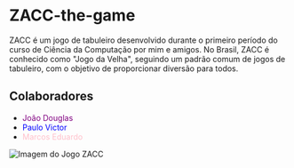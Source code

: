 # ZACC-the-game

ZACC é um jogo de tabuleiro desenvolvido durante o primeiro período do curso de Ciência da Computação por mim e amigos. No Brasil, ZACC é conhecido como "Jogo da Velha", seguindo um padrão comum de jogos de tabuleiro, com o objetivo de proporcionar diversão para todos.

## Colaboradores

- <font color="purple">João Douglas</font>
- <font color=blue>Paulo Victor</font>
- <font color='pink'>Marcos Eduardo</font>

![Imagem do Jogo ZACC](https://github.com/fadadoc/ZACC-the-game/assets/138242492/b1b0161b-a894-451d-a1f3-e08fcad92f89)
